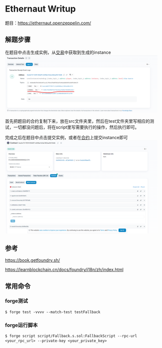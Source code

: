 # Ethernaut Writup

题目：https://ethernaut.openzeppelin.com/

## 解题步骤

在题目中点击生成实例，从[交易](https://sepolia.etherscan.io/tx/0x257c6f7e0cda98ff7f73ca13af157d1af0c7049c4b9a4bdcd14ff760b54202bd)中获取到生成的instance
![img.png](imgs/img.png)

首先把题目的合约复制下来，放在src文件夹里，然后在test文件夹里写相应的测试，一切都没问题后，将在script里写需要执行的操作，然后执行即可。

完成之后在题目中点击提交实例，或者在[合约](https://sepolia.etherscan.io/address/0xa3e7317e591d5a0f1c605be1b3ac4d2ae56104d6#writeContract)上提交instance即可
![img.png](imgs/img1.png)

## 参考

https://book.getfoundry.sh/

https://learnblockchain.cn/docs/foundry/i18n/zh/index.html

## 常用命令

### forge测试

```shell
$ forge test -vvvv --match-test testFallback
```

### forge运行脚本

```shell
$ forge script script/Fallback.s.sol:FallbackScript --rpc-url <your_rpc_url> --private-key <your_private_key>
```
